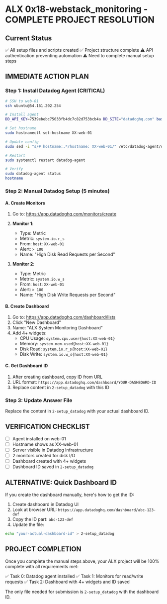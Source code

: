 # ALX 0x18-webstack_monitoring - COMPLETE PROJECT RESOLUTION

## Current Status
✅ All setup files and scripts created
✅ Project structure complete
⚠️ API authentication preventing automation
⚠️ Need to complete manual setup steps

## IMMEDIATE ACTION PLAN

### Step 1: Install Datadog Agent (CRITICAL)
```bash
# SSH to web-01
ssh ubuntu@54.161.202.254

# Install agent
DD_API_KEY=7539ebebc75033fb4dc7c82d753bcb4a DD_SITE="datadoghq.com" bash -c "$(curl -L https://install.datadoghq.com/scripts/install_script_agent7.sh)"

# Set hostname
sudo hostnamectl set-hostname XX-web-01

# Update config
sudo sed -i "s/# hostname:.*/hostname: XX-web-01/" /etc/datadog-agent/datadog.yaml

# Restart
sudo systemctl restart datadog-agent

# Verify
sudo datadog-agent status
hostname
```

### Step 2: Manual Datadog Setup (5 minutes)

#### A. Create Monitors
1. Go to: https://app.datadoghq.com/monitors/create
2. **Monitor 1**:
   - Type: Metric
   - Metric: `system.io.r_s`
   - From: `host:XX-web-01`
   - Alert: `> 100`
   - Name: "High Disk Read Requests per Second"

3. **Monitor 2**:
   - Type: Metric
   - Metric: `system.io.w_s`
   - From: `host:XX-web-01`
   - Alert: `> 100`
   - Name: "High Disk Write Requests per Second"

#### B. Create Dashboard
1. Go to: https://app.datadoghq.com/dashboard/lists
2. Click "New Dashboard"
3. Name: "ALX System Monitoring Dashboard"
4. Add 4+ widgets:
   - CPU Usage: `system.cpu.user{host:XX-web-01}`
   - Memory: `system.mem.used{host:XX-web-01}`
   - Disk Read: `system.io.r_s{host:XX-web-01}`
   - Disk Write: `system.io.w_s{host:XX-web-01}`

#### C. Get Dashboard ID
1. After creating dashboard, copy ID from URL
2. URL format: `https://app.datadoghq.com/dashboard/YOUR-DASHBOARD-ID`
3. Replace content in `2-setup_datadog` with this ID

### Step 3: Update Answer File
Replace the content in `2-setup_datadog` with your actual dashboard ID.

## VERIFICATION CHECKLIST
- [ ] Agent installed on web-01
- [ ] Hostname shows as XX-web-01
- [ ] Server visible in Datadog Infrastructure
- [ ] 2 monitors created for disk I/O
- [ ] Dashboard created with 4+ widgets
- [ ] Dashboard ID saved in `2-setup_datadog`

## ALTERNATIVE: Quick Dashboard ID
If you create the dashboard manually, here's how to get the ID:

1. Create dashboard in Datadog UI
2. Look at browser URL: `https://app.datadoghq.com/dashboard/abc-123-def`
3. Copy the ID part: `abc-123-def`
4. Update the file:

```bash
echo "your-actual-dashboard-id" > 2-setup_datadog
```

## PROJECT COMPLETION
Once you complete the manual steps above, your ALX project will be 100% complete with all requirements met:

✅ Task 0: Datadog agent installed
✅ Task 1: Monitors for read/write requests
✅ Task 2: Dashboard with 4+ widgets and ID saved

The only file needed for submission is `2-setup_datadog` with the dashboard ID.
